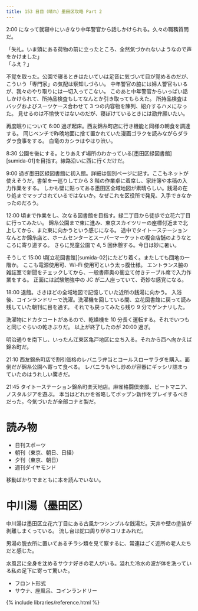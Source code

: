 ```yaml
---
title: 153 日目（晴れ）墨田区攻略 Part 2
---
```


2:00 になって就寝中にいきなり中年警官から話しかけられる。久々の職務質問だ。

「失礼。いま頭にある荷物の前に立ったところ、全然気づかれないようなので声をかけました」<br>
「ふえ？」

不覚を取った。公園で寝るときはたいていは足音に気づいて目が覚めるのだが、こういう「専門家」の気配は察知しづらい。
中年警官の脇には婦人警官もいるが、我々のやり取りには一切入ってこない。
このあと中年警官からいっぱい話しかけられて、所持品検査もしてなんとか引き取ってもらえた。
所持品検査はバッグおよびスーツケース合わせて 3 つの内容物を陳列、紹介するハメになった。
見せるのは不愉快ではないのだが、寝ぼけているときには勘弁願いたい。

再度眠りについて 6:00 過ぎ起床。西友錦糸町店に行き機能と同様の朝食を調達する。
同じベンチで昨晩地面に捨て置かれていた漫画ゴラクを読みながらダラダラ食事をする。
白竜のカシラはやはり渋い。

8:30 公園を後にする。とりあえず場所のわかっている[墨田区緑図書館][sumida-01]を目指す。線路沿いに西に行くだけだ。

9:00 過ぎ墨田区緑図書館に初入館。詳細は個別ページに記す。ここもネットが使えそうだ。書架を一巡りしてから 3 階の作業卓に着席し、家計簿や本稿の入力作業をする。
しかも壁に貼ってある墨田区全域地図が素晴らしい。銭湯の在り処までマップされているではないか。なぜこれを区役所で発見、入手できなかったのだろう。

12:00 頃まで作業をし、次なる図書館を目指す。緑二丁目から徒歩で立花六丁目に行ってみたい。
錦糸公園まで東に進み、東京スカイツリーの座標付近まで北上してから、また東に向かうという感じになる。
途中でタイトーステーションなんとか錦糸店と、ホームセンターとスーパーマーケットの複合店舗のようなところに寄り道する。
さらに児童公園で 4, 5 回休憩する。今日は妙に暑い。

そうして 15:00 頃[立花図書館][sumida-02]にたどり着く。またしても団地の一階か。
ここも電源使用可、Wi-Fi 使用可という太っ腹仕様。
エントランス脇の雑誌室で新聞をチェックしてから、一般書庫奥の衝立て付きテーブル席で入力作業をする。
正面には試験勉強中の JC が二人座っていて、奇妙な感覚になる。

18:00 退館。さきほどの全域地図で記憶していた近所の銭湯に向かう。
入浴後、コインランドリーで洗濯。洗濯機を回している間、立花図書館に戻って読み残していた朝刊に目を通す。
それでも戻ってみたら残り 9 分でゲンナリした。

洗濯物にドカタコートがあるので、乾燥機を 10 分長く運転する。それでいつもと同じぐらいの乾きぶりだ。
以上が終了したのが 20:00 過ぎ。

明治通りを南下し、いったん江東区亀戸地区に立ち入る。それから西へ向かえば錦糸町だ。

21:10 西友錦糸町店で割引価格のレバニラ弁当とコールスローサラダを購入。面倒だが錦糸公園へ寄って食べる。
レバニラもやし炒めが容器にギッシリ詰まっていたのはうれしい驚きだ。

21:45 タイトーステーション錦糸町楽天地店。麻雀格闘倶楽部、ビートマニア、ノスタルジアを遊ぶ。
本当はどれかを省略してポップン新作をプレイするべきだった。今気づいたが全部コナミ製だ。

# 読み物

* 日刊スポーツ
* 朝刊（東京、朝日、日経）
* 夕刊（東京、朝日）
* 週刊ダイヤモンド

移動ばかりでまともに本を読んでいない。

# 中川湯（墨田区）

中川湯は墨田区立花六丁目にある古風かつシンプルな銭湯だ。天井や壁の塗装が剥離しまくっている。
流し台は蛇口周りがホコリまみれだ。

男湯の脱衣所に置いてあるチラシ類を見て察するに、常連はごく近所の老人たちだと感じた。

水風呂に全身を沈めるサウナ好きの老人がいる。溢れた冷水の波が体を洗っている私の足下に寄って驚いた。

* フロント形式
* サウナ、座風呂、コインランドリー
 
{% include libraries/reference.html %}
